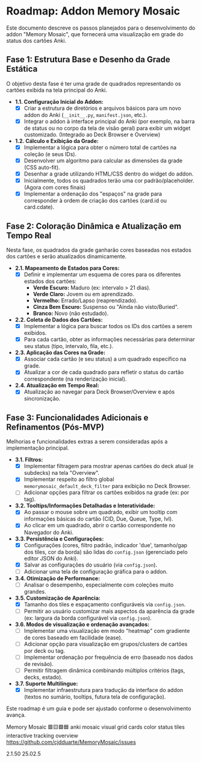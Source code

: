 # Roadmap: Addon Memory Mosaic

Este documento descreve os passos planejados para o desenvolvimento do addon "Memory Mosaic", que fornecerá uma visualização em grade do status dos cartões Anki.

## Fase 1: Estrutura Base e Desenho da Grade Estática

O objetivo desta fase é ter uma grade de quadrados representando os cartões exibida na tela principal do Anki.

*   **1.1. Configuração Inicial do Addon:**
    *   [X] Criar a estrutura de diretórios e arquivos básicos para um novo addon do Anki (`__init__.py`, `manifest.json`, etc.).
    *   [X] Integrar o addon à interface principal do Anki (por exemplo, na barra de status ou no corpo da tela de visão geral) para exibir um widget customizado. (Integrado ao Deck Browser e Overview)
*   **1.2. Cálculo e Exibição da Grade:**
    *   [X] Implementar a lógica para obter o número total de cartões na coleção (e seus IDs).
    *   [X] Desenvolver um algoritmo para calcular as dimensões da grade (CSS auto-fit).
    *   [X] Desenhar a grade utilizando HTML/CSS dentro do widget do addon.
    *   [X] Inicialmente, todos os quadrados terão uma cor padrão/placeholder. (Agora com cores finais)
    *   [X] Implementar a ordenação dos "espaços" na grade para corresponder à ordem de criação dos cartões (card.id ou card.cdate).

## Fase 2: Coloração Dinâmica e Atualização em Tempo Real

Nesta fase, os quadrados da grade ganharão cores baseadas nos estados dos cartões e serão atualizados dinamicamente.

*   **2.1. Mapeamento de Estados para Cores:**
    *   [X] Definir e implementar um esquema de cores para os diferentes estados dos cartões:
        *   **Verde Escuro:** Maduro (ex: intervalo > 21 dias).
        *   **Verde Claro:** Jovem ou em aprendizado.
        *   **Vermelho:** Errado/Lapso (reaprendizado).
        *   **Cinza Bem Escuro:** Suspenso ou "Ainda não visto/Buried".
        *   **Branco:** Novo (não estudado).
*   **2.2. Coleta de Dados dos Cartões:**
    *   [X] Implementar a lógica para buscar todos os IDs dos cartões a serem exibidos.
    *   [X] Para cada cartão, obter as informações necessárias para determinar seu status (tipo, intervalo, fila, etc.).
*   **2.3. Aplicação das Cores na Grade:**
    *   [X] Associar cada cartão (e seu status) a um quadrado específico na grade.
    *   [X] Atualizar a cor de cada quadrado para refletir o status do cartão correspondente (na renderização inicial).
*   **2.4. Atualização em Tempo Real:**
    *   [X] Atualização ao navegar para Deck Browser/Overview e após sincronização.

## Fase 3: Funcionalidades Adicionais e Refinamentos (Pós-MVP)

Melhorias e funcionalidades extras a serem consideradas após a implementação principal.

*   **3.1. Filtros:**
    *   [X] Implementar filtragem para mostrar apenas cartões do deck atual (e subdecks) na tela "Overview".
    *   [X] Implementar respeito ao filtro global `memorymosaic_default_deck_filter` para exibição no Deck Browser.
    *   [ ] Adicionar opções para filtrar os cartões exibidos na grade (ex: por tag).
*   **3.2. Tooltips/Informações Detalhadas e Interatividade:**
    *   [X] Ao passar o mouse sobre um quadrado, exibir um tooltip com informações básicas do cartão (CID, Due, Queue, Type, Ivl).
    *   [X] Ao clicar em um quadrado, abrir o cartão correspondente no Navegador do Anki.
*   **3.3. Persistência e Configurações:**
    *   [X] Configurações (cores, filtro padrão, indicador 'due', tamanho/gap dos tiles, cor da borda) são lidas do `config.json` (gerenciado pelo editor JSON do Anki).
    *   [X] Salvar as configurações do usuário (via `config.json`).
    *   [ ] Adicionar uma tela de configuração gráfica para o addon.
*   **3.4. Otimização de Performance:**
    *   [ ] Analisar o desempenho, especialmente com coleções muito grandes.
*   **3.5. Customização de Aparência:**
    *   [X] Tamanho dos tiles e espaçamento configuráveis via `config.json`.
    *   [ ] Permitir ao usuário customizar mais aspectos da aparência da grade (ex: largura da borda configurável via `config.json`).
*   **3.6. Modos de visualização e ordenação avançados:**
    *   [ ] Implementar uma visualização em modo "heatmap" com gradiente de cores baseado em facilidade (ease).
    *   [ ] Adicionar opção para visualização em grupos/clusters de cartões por deck ou tag.
    *   [ ] Implementar ordenação por frequência de erro (baseado nos dados de revisão).
    *   [ ] Permitir filtragem dinâmica combinando múltiplos critérios (tags, decks, estado).
*   **3.7. Suporte Multilíngue:**
    *   [X] Implementar infraestrutura para tradução da interface do addon (textos no sumário, tooltips, futura tela de configuração).

Este roadmap é um guia e pode ser ajustado conforme o desenvolvimento avança. 

Memory Mosaic 🟥🟨🟩🟦
anki mosaic visual grid cards color status tiles interactive tracking overview
https://github.com/cjdduarte/MemoryMosaic/issues

2.1.50
25.02.5